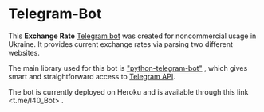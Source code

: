 # Telegram-Bot

This **Exchange Rate** [Telegram bot](https://core.telegram.org/bots) was created for noncommercial usage in Ukraine. It provides current exchange rates via parsing two different websites.

The main library used for this bot is ["python-telegram-bot"](https://github.com/python-telegram-bot/python-telegram-bot) , which gives smart and straightforward access to [Telegram API](https://core.telegram.org/bots/api/).

The bot is currently deployed on Heroku and is available through this link <t.me/I40_Bot> .
